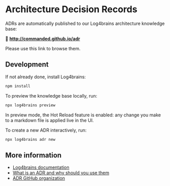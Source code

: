 # Architecture Decision Records

ADRs are automatically published to our Log4brains architecture knowledge base:

🔗 **<http://commanded.github.io/adr>**

Please use this link to browse them.

## Development

If not already done, install Log4brains:

```bash
npm install
```

To preview the knowledge base locally, run:

```bash
npx log4brains preview
```

In preview mode, the Hot Reload feature is enabled: any change you make to a
markdown file is applied live in the UI.

To create a new ADR interactively, run:

```bash
npx log4brains adr new
```

## More information

- [Log4brains documentation](https://github.com/thomvaill/log4brains/tree/develop#readme)
- [What is an ADR and why should you use them](https://github.com/thomvaill/log4brains/tree/develop#-what-is-an-adr-and-why-should-you-use-them)
- [ADR GitHub organization](https://adr.github.io/)
